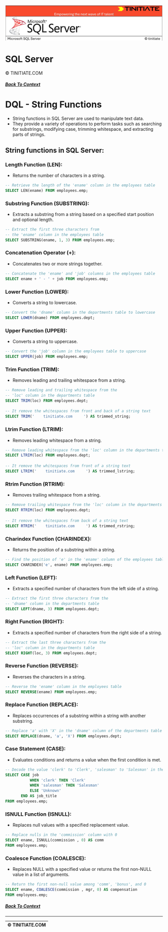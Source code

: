 ![SQL Server Tinitiate Image](sqlservericon.jpg)

# SQL Server
&copy; TINITIATE.COM

##### [Back To Context](./README.md)

# DQL - String Functions
* String functions in SQL Server are used to manipulate text data.
* They provide a variety of operations to perform tasks such as searching for substrings, modifying case, trimming whitespace, and extracting parts of strings.

## String functions in SQL Server:
### Length Function (LEN):
* Returns the number of characters in a string.
```sql
-- Retrieve the length of the 'ename' column in the employees table
SELECT LEN(ename) FROM employees.emp;
```
### Substring Function (SUBSTRING):
* Extracts a substring from a string based on a specified start position and optional length.
```sql
-- Extract the first three characters from
-- the 'ename' column in the employees table
SELECT SUBSTRING(ename, 1, 3) FROM employees.emp;
```
### Concatenation Operator (+):
* Concatenates two or more strings together.
```sql
-- Concatenate the 'ename' and 'job' columns in the employees table
SELECT ename + ' - ' + job FROM employees.emp;
```
### Lower Function (LOWER):
* Converts a string to lowercase.
```sql
-- Convert the 'dname' column in the departments table to lowercase
SELECT LOWER(dname) FROM employees.dept;
```
### Upper Function (UPPER):
* Converts a string to uppercase.
```sql
-- Convert the 'job' column in the employees table to uppercase
SELECT UPPER(job) FROM employees.emp;
```
### Trim Function (TRIM):
* Removes leading and trailing whitespace from a string.
```sql
-- Remove leading and trailing whitespace from the
-- 'loc' column in the departments table
SELECT TRIM(loc) FROM employees.dept;

-- It remove the whitespaces from front and back of a string text
SELECT TRIM('    tinitiate.com     ') AS trimmed_string;
```
### Ltrim Function (LTRIM):
* Removes leading whitespace from a string.
```sql
-- Remove leading whitespace from the 'loc' column in the departments table
SELECT LTRIM(loc) FROM employees.dept;

-- It remove the whitespaces from front of a string text
SELECT LTRIM('    tinitiate.com     ') AS trimmed_lstring;
```
### Rtrim Function (RTRIM):
* Removes trailing whitespace from a string.
```sql
-- Remove trailing whitespace from the 'loc' column in the departments table
SELECT RTRIM(loc) FROM employees.dept;

-- It remove the whitespaces from back of a string text
SELECT RTRIM('    tinitiate.com     ') AS trimmed_rstring;
```
### Charindex Function (CHARINDEX):
* Returns the position of a substring within a string.
```sql
-- Find the position of 'e' in the 'ename' column of the employees table
SELECT CHARINDEX('e', ename) FROM employees.emp;
```
### Left Function (LEFT):
* Extracts a specified number of characters from the left side of a string.
```sql
-- Extract the first three characters from the
-- 'dname' column in the departments table
SELECT LEFT(dname, 3) FROM employees.dept;
```
### Right Function (RIGHT):
* Extracts a specified number of characters from the right side of a string.
```sql
-- Extract the last three characters from the
-- 'loc' column in the departments table
SELECT RIGHT(loc, 3) FROM employees.dept;
```
### Reverse Function (REVERSE):
* Reverses the characters in a string.
```sql
-- Reverse the 'ename' column in the employees table
SELECT REVERSE(ename) FROM employees.emp;
```
### Replace Function (REPLACE):
* Replaces occurrences of a substring within a string with another substring.
```sql
-- Replace 'a' with 'X' in the 'dname' column of the departments table
SELECT REPLACE(dname, 'a', 'X') FROM employees.dept;
```
### Case Statement (CASE):
* Evaluates conditions and returns a value when the first condition is met.
```sql
-- Decode the value 'clerk' to 'Clerk', 'salesman' to 'Salesman' in the 'job' column
SELECT CASE job
           WHEN 'clerk' THEN 'Clerk'
           WHEN 'salesman' THEN 'Salesman'
           ELSE 'Unknown'
       END AS job_title
FROM employees.emp;
```
### ISNULL Function (ISNULL):
* Replaces null values with a specified replacement value.
```sql
-- Replace nulls in the 'commission' column with 0
SELECT ename, ISNULL(commission , 0) AS comm
FROM employees.emp;
```
### Coalesce Function (COALESCE):
* Replaces NULL with a specified value or returns the first non-NULL value in a list of arguments.
```sql
-- Return the first non-null value among 'comm', 'bonus', and 0
SELECT ename, COALESCE(commission , mgr, 0) AS compensation
FROM employees.emp;
```

##### [Back To Context](./README.md)
***
| &copy; TINITIATE.COM |
|----------------------|
